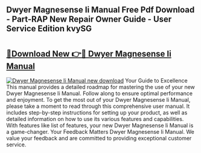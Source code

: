 ## Dwyer Magnesense Ii Manual Free Pdf Download - Part-RAP New Repair Owner Guide - User Service Edition kvySG

# <h2><a href="http://bc28020.oget.top/?id=Dwyer+Magnesense+Ii+Manual">🔗Download New 👉🔴 Dwyer Magnesense Ii Manual</a></h2>

[![Dwyer Magnesense Ii Manual new download](https://i.imgur.com/5g1atiW.png)](http://bc28020.oget.top/?id=Dwyer+Magnesense+Ii+Manual)
Your Guide to Excellence This manual provides a detailed roadmap for mastering the use of your new Dwyer Magnesense Ii Manual. Follow along to ensure optimal performance and enjoyment. To get the most out of your Dwyer Magnesense Ii Manual, please take a moment to read through this comprehensive user manual. It includes step-by-step instructions for setting up your product, as well as detailed information on how to use its various features and capabilities. With features like list of features, your new Dwyer Magnesense Ii Manual is a game-changer. Your Feedback Matters Dwyer Magnesense Ii Manual. We value your feedback and are committed to providing exceptional customer service.
